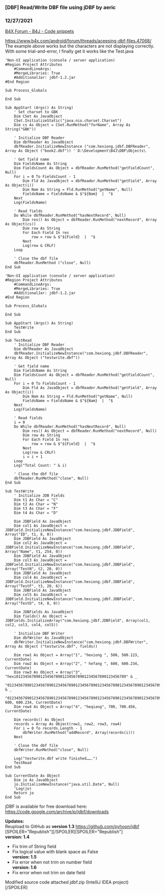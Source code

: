 ### [DBF] Read/Write DBF file using jDBF by aeric
### 12/27/2021
[B4X Forum - B4J - Code snippets](https://www.b4x.com/android/forum/threads/136728/)

<https://www.b4x.com/android/forum/threads/aceesing-dbf-files.47068/>  
The example above works but the characters are not displaying correctly. With some trial-and-error, I finally get it works like the Test.java  
  

```B4X
'Non-UI application (console / server application)  
#Region Project Attributes  
    #CommandLineArgs:  
    #MergeLibraries: True  
    #AdditionalJar: jdbf-1.2.jar  
#End Region  
  
Sub Process_Globals  
  
End Sub  
  
Sub AppStart (Args() As String)  
    ' Set charset to GBK  
    Dim CSet As JavaObject  
    CSet.InitializeStatic("java.nio.charset.Charset")  
    Dim cs As Object = CSet.RunMethod("forName", Array As String("GBK"))  
   
    ' Initialize DBF Reader  
    Dim dbfReader As JavaObject  
    dbfReader.InitializeNewInstance ("com.hexiong.jdbf.DBFReader", Array As Object ("book2.dbf")) ' D:\Development\B4J\DBF\Objects\  
  
    ' Get field name  
    Dim FieldsName As String  
    Dim FieldsCount As Object = dbfReader.RunMethod("getFieldCount", Null)  
    For i = 0 To FieldsCount - 1  
        Dim Fld As JavaObject = dbfReader.RunMethod("getField", Array As Object(i))  
        Dim Nam As String = Fld.RunMethod("getName", Null)  
        FieldsName = FieldsName & $"${Nam}  |  "$  
    Next  
    Log(FieldsName)  
   
    ' Read fields  
    Do While dbfReader.RunMethod("hasNextRecord", Null)  
        Dim res() As Object = dbfReader.RunMethod("nextRecord", Array As Object(cs))  
        Dim row As String  
        For Each Field In res  
            row = row & $"${Field}  |  "$  
        Next  
        Log(row & CRLF)  
    Loop  
   
    ' Close the dbf file  
    dbfReader.RunMethod ("close", Null)  
End Sub
```

  
  

```B4X
'Non-UI application (console / server application)  
#Region Project Attributes  
    #CommandLineArgs:  
    #MergeLibraries: True  
    #AdditionalJar: jdbf-1.2.jar  
#End Region  
  
Sub Process_Globals  
  
End Sub  
  
Sub AppStart (Args() As String)  
    TestWrite  
End Sub  
  
Sub TestRead  
    ' Initialize DBF Reader  
    Dim dbfReader As JavaObject  
    dbfReader.InitializeNewInstance("com.hexiong.jdbf.DBFReader", Array As Object ("testwrite.dbf"))  
  
    ' Get field name  
    Dim FieldsName As String  
    Dim FieldsCount As Object = dbfReader.RunMethod("getFieldCount", Null)  
    For i = 0 To FieldsCount - 1  
        Dim Fld As JavaObject = dbfReader.RunMethod("getField", Array As Object(i))  
        Dim Nam As String = Fld.RunMethod("getName", Null)  
        FieldsName = FieldsName & $"${Nam}  |  "$  
    Next  
    Log(FieldsName)  
   
    ' Read fields  
    i = 0  
    Do While dbfReader.RunMethod("hasNextRecord", Null)  
        Dim res() As Object = dbfReader.RunMethod("nextRecord", Null)  
        Dim row As String  
        For Each Field In res  
            row = row & $"${Field}  |  "$  
        Next  
        Log(row & CRLF)  
        i = i + 1  
    Loop  
    Log("Total Count: " & i)  
   
    ' Close the dbf file  
    dbfReader.RunMethod("close", Null)  
End Sub  
  
Sub TestWrite  
    ' Initialize JDB Fields  
    Dim t1 As Char = "C"  
    Dim t2 As Char = "N"  
    Dim t3 As Char = "F"  
    Dim t4 As Char = "D"  
   
    Dim JDBField As JavaObject  
    Dim col1 As JavaObject = JDBField.InitializeNewInstance("com.hexiong.jdbf.JDBField", Array("ID", t1, 8, 0))  
    Dim JDBField As JavaObject  
    Dim col2 As JavaObject = JDBField.InitializeNewInstance("com.hexiong.jdbf.JDBField", Array("Name", t1, 254, 0))  
    Dim JDBField As JavaObject  
    Dim col3 As JavaObject = JDBField.InitializeNewInstance("com.hexiong.jdbf.JDBField", Array("TestN", t2, 20, 0))  
    Dim JDBField As JavaObject  
    Dim col4 As JavaObject = JDBField.InitializeNewInstance("com.hexiong.jdbf.JDBField", Array("TestF", t3, 20, 6))  
    Dim JDBField As JavaObject  
    Dim col5 As JavaObject = JDBField.InitializeNewInstance("com.hexiong.jdbf.JDBField", Array("TestD", t4, 8, 0))  
   
    Dim JDBFields As JavaObject  
    Dim fields() As Object = JDBFields.InitializeArray("com.hexiong.jdbf.JDBField", Array(col1, col2, col3, col4, col5))  
   
    ' Initialize DBF Writer  
    Dim dbfWriter As JavaObject  
    dbfWriter.InitializeNewInstance("com.hexiong.jdbf.DBFWriter", Array As Object ("testwrite.dbf", fields))  
  
    Dim row1 As Object = Array("1", "hexiong ", 500, 500.123, CurrentDate)  
    Dim row2 As Object = Array("2", " hefang ", 600, 600.234, CurrentDate)  
    Dim row3 As Object = Array("3", "hexi01234567890123456789012345678901234567890123456789" & _  
    "0123456789012345678901234567890123456789012345678901234567890123456789012345678901234567890123456789" & _  
    "0123456789012345678901234567890123456789012345678901234567890123456789012345678901234567890123456789", 600, 600.234, CurrentDate)  
    Dim row4 As Object = Array("4", "heqiang", 700, 700.456, CurrentDate)  
  
    Dim records() As Object  
    records = Array As Object(row1, row2, row3, row4)  
    For i = 0 To records.Length - 1  
        dbfWriter.RunMethod("addRecord", Array(records(i)))  
    Next  
   
    ' Close the dbf file  
    dbfWriter.RunMethod("close", Null)  
   
    Log("testwrite.dbf write finished…….")  
    TestRead  
End Sub  
  
Sub CurrentDate As Object  
    Dim jo As JavaObject  
    jo.InitializeNewInstance("java.util.Date", Null)  
    'Log(jo)  
    Return jo  
End Sub
```

  
  
jDBF is available for free download here: <https://code.google.com/archive/p/jdbf/downloads>  
  
**Updates:**  
Reupload to GitHub as **version 1.3** <https://github.com/pyhoon/jdbf>  
[SPOILER="Republish"][/SPOILER][SPOILER="Republish"]  
**version: 1.4**  
- Fix trim of String field  
- Fix logical value with blank space as False  
**version: 1.5**  
- Fix error when not trim on number field  
**version: 1.6**  
- Fix error when not trim on date field  
  
Modified source code attached jdbf.zip (IntelliJ IDEA project)  
[/SPOILER]